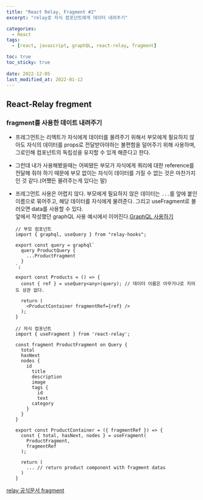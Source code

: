 ```yaml
---
title: "React Relay, Fragment #2"
excerpt: "relay로 자식 컴포넌트에게 데이터 내려주기"

categories:
  - React
tags:
  - [react, javascript, graphQL, react-relay, fragment]

toc: true
toc_sticky: true
 
date: 2022-12-05
last_modified_at: 2022-01-12
---
```



## React-Relay fregment

### fragment를 사용한 데이트 내려주기
- 프레그먼트는 리엑트가 자식에게 데이터를 물려주기 위해서 부모에게 필요하지 않아도 자식의 데이터를 props로 전달받아야하는 불편함을 덜어주기 위해 사용하며, 그로인해 컴포넌트의 독립성을 유지할 수 있게 해준다고 한다.
- 그런데 내가 사용해봤을때는 어찌됐든 부모가 자식에게 쿼리에 대한 reference를 전달해 줘야 하기 때문에 부모 없이는 자식이 데이터를 가질 수 없는 것은 마찬가지인 것 같다.(어쨌든 물려주는게 있다는 말)
- 프레그먼트 사용은 어렵지 않다.    부모에게 필요하지 않은 데이터는 `...`를 앞에 붙인 이름으로 묶어주고, 해당 데이터를 자식에게 물려준다. 그리고 useFragment로 불러오면 data를 사용할 수 있다.   
  앞에서 작성했던 graphQL 사용 예시에서 이어진다.[GraphQL 사용하기](https://sunmerrr.github.io/react/graphQL-relay-1/)
  ```tsx
  // 부모 컴포넌트
  import { graphql, useQuery } from "relay-hooks";

  export const query = graphql`
    query ProductQuery {
      ...ProductFragment
    }
  `;

  export const Products = () => {
    const { ref } = useQuery<any>(query); // 데이터 이름은 아무거나로 지어도 상관 없다.

    return (
      <PruductContainer fragmentRef={ref} />
    );
  }
  ```

  ```tsx
  // 자식 컴포넌트
  import { useFragment } from 'react-relay';

  const fragment ProductFragment on Query {
    total
    hasNext
    nodes {
      id
        title
        description
        image
        tags {
          id
          text
        category
      }
    }
  }

  export const PruductContainer = ({ fragmentRef }) => {
    const { total, hasNext, nodes } = useFragment(
      ProductFragment,
      fragmentRef
    );

    return (
      ... // return product component with fragment datas
    )
  }
  ```
[relay 공식문서 fragment](https://relay.dev/docs/tutorial/fragments-1/)